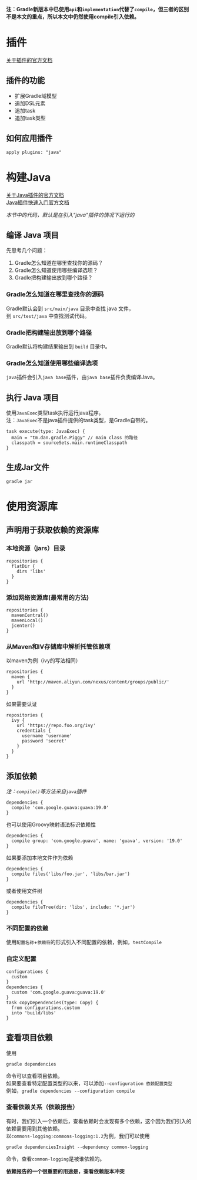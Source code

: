 ---
---

**注：Gradle新版本中已使用`api`和`implementation`代替了`compile`，但三者的区别不是本文的重点，所以本文中仍然使用compile引入依赖。**
# 插件

[关于插件的官方文档](https://docs.gradle.org/current/userguide/plugins.html)<br/>

## 插件的功能

* 扩展Gradle域模型
* 追加DSL元素
* 追加task
* 追加task类型

## 如何应用插件

```
apply plugins: "java"
```

# 构建Java

[关于Java插件的官方文档](https://docs.gradle.org/current/userguide/java_plugin.html)<br/>
[Java插件快速入门官方文档](https://docs.gradle.org/current/userguide/tutorial_java_projects.html)<br/>

*本节中的代码，默认是在引入"java"插件的情况下运行的*<br/>

## 编译 Java 项目

先思考几个问题：<br/>
1. Gradle怎么知道在哪里查找你的源码？
1. Gradle怎么知道使用哪些编译选项？
1. Gradle把构建输出放到哪个路径？

### Gradle怎么知道在哪里查找你的源码

Gradle默认会到 `src/main/java` 目录中查找 java 文件，<br/>
到 `src/test/java` 中查找测试代码。<br/>

### Gradle把构建输出放到哪个路径

Gradle默认将构建结果输出到 `build` 目录中。<br/>

### Gradle怎么知道使用哪些编译选项

`java`插件会引入`java base`插件，由`java base`插件负责编译Java。<br/>

## 执行 Java 项目

使用`JavaExec`类型task执行运行java程序。<br/>
注：`JavaExec`不是java插件提供的task类型，是Gradle自带的。<br/>

```
task execute(type: JavaExec) {
  main = "tm.dan.gradle.Piggy" // main class 的路径
  classpath = sourceSets.main.runtimeClasspath
}
```

## 生成Jar文件

```
gradle jar
```

# 使用资源库

## 声明用于获取依赖的资源库

### 本地资源（jars）目录
```
repositories {
  flatDir {
    dirs 'libs'
  }
}
```

### 添加网络资源库(最常用的方法)
```
repositories {
  mavenCentral()
  mavenLocal()
  jcenter()
}
```

### 从Maven和IV存储库中解析托管依赖项
以maven为例（ivy的写法相同）
```
repositories {
  maven {
    url 'http://maven.aliyun.com/nexus/content/groups/public/'
  }
}
```
如果需要认证
```
repositories {
  ivy {
    url 'https://repo.foo.org/ivy'
    credentials {
      username 'username'
      password 'secret'
    }
  }
}
```

## 添加依赖

*注：`compile()`等方法来自`java`插件*
```
dependencies {
  compile 'com.google.guava:guava:19.0'
}
```
也可以使用Groovy映射语法标识依赖性
```
dependencies {
  compile group: 'com.google.guava', name: 'guava', version: '19.0'
}
```
如果要添加本地文件作为依赖
```
dependencies {
  compile files('libs/foo.jar', 'libs/bar.jar')
}
```
或者使用文件树
```
dependencies {
  compile fileTree(dir: 'libs', include: '*.jar')
}
```

### 不同配置的依赖

使用`配置名称`+`依赖符`的形式引入不同配置的依赖，例如，`testCompile`

### 自定义配置

```
configurations {
  custom
}
dependencies {
  custom 'com.google.guava:guava:19.0'
}
task copyDependencies(type: Copy) {
  from configurations.custom
  into 'build/libs'
}
```

## 查看项目依赖

使用
```
gradle dependencies
```
命令可以查看项目依赖。<br/>
如果要查看特定配置类型的以来，可以添加`--configuration 依赖配置类型`<br/>
例如，`gradle dependencies --configuration compile`<br/>

### 查看依赖关系（依赖报告）

有时，我们引入一个依赖后，查看依赖时会发现有多个依赖，这个因为我们引入的依赖需要用到其他依赖。<br/>
以`commons-logging:commons-logging:1.2`为例，我们可以使用
```
gradle dependenciesInsight --dependency common-logging
```
命令，查看`common-logging`是被谁依赖的。<br/>

**依赖报告的一个很重要的用途是，查看依赖版本冲突**
